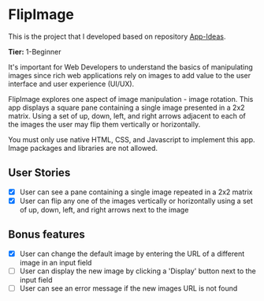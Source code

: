 # FlipImage

This is the project that I developed based on repository [App-Ideas](https://github.com/florinpop17/app-ideas). 

**Tier:** 1-Beginner

It's important for Web Developers to understand the basics of manipulating
images since rich web applications rely on images to add value to the user
interface and user experience (UI/UX).

FlipImage explores one aspect of image manipulation - image rotation. This
app displays a square pane containing a single image presented in a 2x2
matrix. Using a set of up, down, left, and right arrows adjacent to each
of the images the user may flip them vertically or horizontally.

You must only use native HTML, CSS, and Javascript to implement this app.
Image packages and libraries are not allowed.

## User Stories

-   [x] User can see a pane containing a single image repeated in a 2x2 matrix
-   [x] User can flip any one of the images vertically or horizontally using a set of up, down, left, and right arrows next to the image

## Bonus features

-   [x] User can change the default image by entering the URL of a different image in an input field
-   [ ] User can display the new image by clicking a 'Display' button next to the input field
-   [ ] User can see an error message if the new images URL is not found
